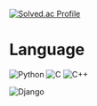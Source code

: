 [![Solved.ac Profile](http://mazassumnida.wtf/api/v2/generate_badge?boj=songbum13)](https://solved.ac/songbum13/)

# Language
![Python](https://img.shields.io/badge/Python-3776AB.svg?&style=for-the-badge&logo=Python&logoColor=white)
![C](https://img.shields.io/badge/C-A8B9CC.svg?&style=for-the-badge&logo=C&logoColor=white)
![C++](https://img.shields.io/badge/C++-00599C.svg?&style=for-the-badge&logo=C++&logoColor=white)

![Django](https://img.shields.io/badge/C++-00599C.svg?&style=for-the-badge&logo=C++&logoColor=white)
